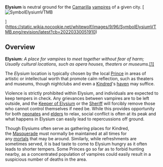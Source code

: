 **Elysium** is neutral ground for the [Camarilla](https://whitewolf.fandom.com/wiki/Camarilla_\(VTM\) "Camarilla (VTM)") [vampires](https://whitewolf.fandom.com/wiki/Vampire_\(WOD\) "Vampire (WOD)") of a given city.
[![SymbolElysiumVTMB](https://static.wikia.nocookie.net/whitewolf/images/9/96/SymbolElysiumVTMB.png/revision/latest/scale-to-width-down/200?cb=20220330051910)

](https://static.wikia.nocookie.net/whitewolf/images/9/96/SymbolElysiumVTMB.png/revision/latest?cb=20220330051910)
## Overview[](https://auth.fandom.com/signin?redirect=https%3A%2F%2Fwhitewolf.fandom.com%2Fwiki%2FElysium_%28VTM%29%3Fveaction%3Dedit%26section%3D1&uselang=en "Sign in to edit")

**Elysium**: _A place for vampires to meet together without fear of harm; Usually cultural locations, such as opera houses, theaters or museums._[[1]](https://whitewolf.fandom.com/wiki/Elysium_\(VTM\)#cite_note-1)

The _Elysium_ location is typically chosen by the local [Prince](https://whitewolf.fandom.com/wiki/Prince_\(VTM\) "Prince (VTM)") in areas of artistic or intellectual worth that promote calm reflection, such as theaters and museums, though nightclubs and even a [Kindred](https://whitewolf.fandom.com/wiki/Kindred_\(VTM\) "Kindred (VTM)")'s [haven](https://whitewolf.fandom.com/wiki/Haven_\(VTM\) "Haven (VTM)") may suffice.

Violence is strictly prohibited within Elysium, and individuals are expected to keep tempers in check. Any grievances between vampires are to be left outside, and the [Keeper of Elysium](https://whitewolf.fandom.com/wiki/Elysium_\(VTM\)#Keeper_of_Elysium) or the [Sheriff](https://whitewolf.fandom.com/wiki/Sheriff_\(VTM\) "Sheriff (VTM)") will forcibly remove those who cannot control themselves if need be. While this provides opportunity for both [neonates](https://whitewolf.fandom.com/wiki/Neonate "Neonate") and [elders](https://whitewolf.fandom.com/wiki/Elder "Elder") to relax, social conflict is often at its peak and what happens in Elysium can easily lead to repercussions off ground.

Though Elysiums often serve as gathering places for Kindred, the [Masquerade](https://whitewolf.fandom.com/wiki/Masquerade_\(VTM\) "Masquerade (VTM)") must normally be maintained at all times for any [mortals](https://whitewolf.fandom.com/wiki/Mortal_\(WOD\) "Mortal (WOD)") that may be around. Similarly, while refreshments are sometimes served, it is bad taste to come to Elysium hungry as it often leads to shorter tempers. Some Princes go so far as to forbid hunting nearby, as a concentrated population of vampires could easily result in a suspicious number of deaths in the area.